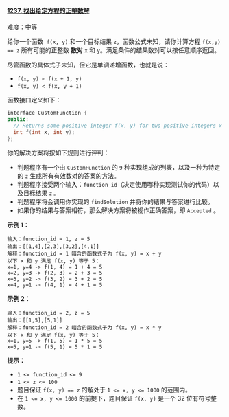 ﻿#### [1237\. 找出给定方程的正整数解](https://leetcode.cn/problems/find-positive-integer-solution-for-a-given-equation/)

难度：中等

给你一个函数  `f(x, y)` 和一个目标结果 `z`，函数公式未知，请你计算方程 `f(x,y) == z` 所有可能的正整数 **数对** `x` 和 `y`。满足条件的结果数对可以按任意顺序返回。

尽管函数的具体式子未知，但它是单调递增函数，也就是说：

-   `f(x, y) < f(x + 1, y)`
-   `f(x, y) < f(x, y + 1)`

函数接口定义如下：

```cpp
interface CustomFunction {
public:
  // Returns some positive integer f(x, y) for two positive integers x and y based on a formula.
  int f(int x, int y);
};
```

你的解决方案将按如下规则进行评判：

-   判题程序有一个由 `CustomFunction` 的 `9` 种实现组成的列表，以及一种为特定的 `z` 生成所有有效数对的答案的方法。
-   判题程序接受两个输入：`function_id`（决定使用哪种实现测试你的代码）以及目标结果 `z` 。
-   判题程序将会调用你实现的 `findSolution` 并将你的结果与答案进行比较。
-   如果你的结果与答案相符，那么解决方案将被视作正确答案，即 `Accepted` 。

**示例 1：**

```
输入：function_id = 1, z = 5
输出：[[1,4],[2,3],[3,2],[4,1]]
解释：function_id = 1 暗含的函数式子为 f(x, y) = x + y
以下 x 和 y 满足 f(x, y) 等于 5：
x=1, y=4 -> f(1, 4) = 1 + 4 = 5
x=2, y=3 -> f(2, 3) = 2 + 3 = 5
x=3, y=2 -> f(3, 2) = 3 + 2 = 5
x=4, y=1 -> f(4, 1) = 4 + 1 = 5
```

**示例 2：**

```
输入：function_id = 2, z = 5
输出：[[1,5],[5,1]]
解释：function_id = 2 暗含的函数式子为 f(x, y) = x * y
以下 x 和 y 满足 f(x, y) 等于 5：
x=1, y=5 -> f(1, 5) = 1 * 5 = 5
x=5, y=1 -> f(5, 1) = 5 * 1 = 5
```

**提示：**

-   `1 <= function_id <= 9`
-   `1 <= z <= 100`
-   题目保证 `f(x, y) == z` 的解处于 `1 <= x, y <= 1000` 的范围内。
-   在 `1 <= x, y <= 1000` 的前提下，题目保证 `f(x, y)` 是一个 32 位有符号整数。
